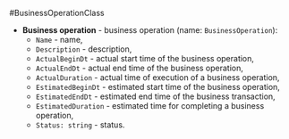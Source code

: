#BusinessOperationClass

- **Business operation** - business operation (name: `BusinessOperation`):
    - `Name` - name,
    - `Description` - description,
    - `ActualBeginDt` - actual start time of the business operation,
    - `ActualEndDt` - actual end time of the business operation,
    - `ActualDuration` - actual time of execution of a business operation,
    - `EstimatedBeginDt` - estimated start time of the business operation,
    - `EstimatedEndDt` - estimated end time of the business transaction,
    - `EstimatedDuration` - estimated time for completing a business operation,
    - `Status: string` - status.
